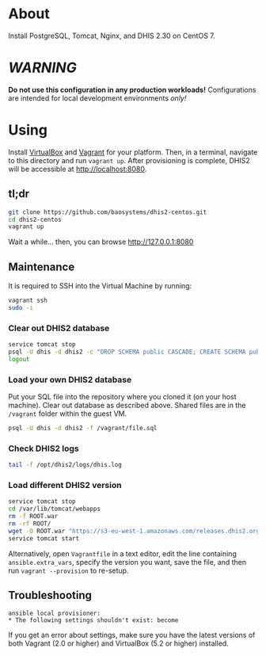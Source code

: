 # About

Install PostgreSQL, Tomcat, Nginx, and DHIS 2.30 on CentOS 7.

# _WARNING_

**Do not use this configuration in any production workloads!** Configurations are intended for local development environments _only!_

# Using

Install [VirtualBox](https://www.virtualbox.org/wiki/Downloads) and [Vagrant](https://www.vagrantup.com/downloads.html) for your platform. Then, in a terminal, navigate to this directory and run `vagrant up`. After provisioning is complete, DHIS2 will be accessible at [http://localhost:8080](http://localhost:8080).

## tl;dr

```bash
git clone https://github.com/baosystems/dhis2-centos.git
cd dhis2-centos
vagrant up
```

Wait a while... then, you can browse http://127.0.0.1:8080

## Maintenance

It is required to SSH into the Virtual Machine by running:

```bash
vagrant ssh
sudo -i
```

### Clear out DHIS2 database

```bash
service tomcat stop
psql -U dhis -d dhis2 -c "DROP SCHEMA public CASCADE; CREATE SCHEMA public;"
logout
```

### Load your own DHIS2 database

Put your SQL file into the repository where you cloned it (on your host machine).
Clear out database as described above.
Shared files are in the `/vagrant` folder within the guest VM.

```bash
psql -U dhis -d dhis2 -f /vagrant/file.sql
```

### Check DHIS2 logs

```bash
tail -f /opt/dhis2/logs/dhis.log
```

### Load different DHIS2 version

```bash
service tomcat stop
cd /var/lib/tomcat/webapps
rm -f ROOT.war
rm -rf ROOT/
wget -O ROOT.war "https://s3-eu-west-1.amazonaws.com/releases.dhis2.org/2.29/dhis.war"
service tomcat start
```

Alternatively, open `Vagrantfile` in a text editor, edit the line containing `ansible.extra_vars`, specify the version you want, save the file, and then run `vagrant --provision` to re-setup.


## Troubleshooting

```
ansible local provisioner:
* The following settings shouldn't exist: become
```

If you get an error about settings, make sure you have the latest versions of both Vagrant (2.0 or higher) and VirtualBox (5.2 or higher) installed.

